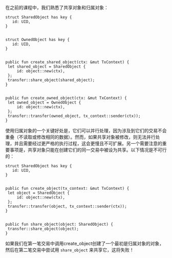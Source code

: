 在之前的课程中，我们熟悉了共享对象和归属对象：

````move
struct SharedObject has key {
   id: UID,
}


struct OwnedObject has key {
   id: UID,
}


public fun create_shared_object(ctx: &mut TxContext) {
 let shared_object = SharedObject {
     id: object::new(ctx),
 };
 transfer::share_object(shared_object);
}


public fun create_owned_object(ctx: &mut TxContext) {
 let owned_object = OwnedObject {
     id: object::new(ctx),
 };
 transfer::transfer(owned_object, tx_context::sender(ctx));
}
````
使用归属对象的一个关键好处是，它们可以并行处理，因为涉及到它们的交易不会重叠（不读取或修改相同的数据）。然而，如果共享对象被修改，则无法并行处理，并且需要经过更严格的执行过程，这会更慢且不可扩展。另一个需要注意的重要事项是，共享对象只能在创建它们的同一交易中被设为共享。以下情况是不可行的：

````move
struct SharedObject has key {
   id: UID,
}


public fun create_object(tx_context: &mut TxContext) {
 let object = SharedObject {
     id: object::new(ctx),
 };
 transfer::transfer(object, tx_context::sender(ctx));
}


public fun share_object(object: SharedObject) {
 transfer::share_object(object);
}
````
如果我们在第一笔交易中调用create_object创建了一个最初是归属对象的对象，然后在第二笔交易中尝试用 `share_object` 来共享它，这将失败！
